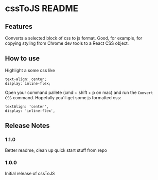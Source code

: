 # cssToJS README

## Features

Converts a selected block of css to js format. Good, for example, for copying styling from Chrome dev tools to a React CSS object.

## How to use

Highlight a some css like 

    text-align: center;
    display: inline-flex;

Open your command pallete (cmd + shift + p on mac) and run the `Convert CSS` command. Hopefully you'll get some js formatted css:

    textAlign: 'center',
    display: 'inline-flex',

## Release Notes

### 1.1.0

Better readme, clean up quick start stuff from repo

### 1.0.0

Initial release of cssToJS
